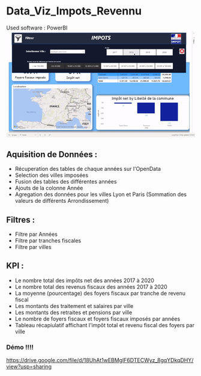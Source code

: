 # Data_Viz_Impots_Revennu

Used software : PowerBI
![Alt Text](demo.gif)

## Aquisition de Données :

- Récuperation des tables de chaque années sur l'OpenData
- Selection des villes imposées
- Fusion des tables des différentes années
- Ajouts de la colonne Année
- Agregation des données pour les villes Lyon et Paris (Sommation des valeurs de différents Arrondissement)


## Filtres :

- Filtre par Années
- Filtre par tranches fiscales
- Filtre par villes


## KPI :

- Le nombre total des impôts net des années 2017 à 2020
- Le nombre total des revenus fiscaux des années 2017 à 2020
- La moyenne (pourcentage) des foyers fiscaux par tranche de revenu fiscal 
- Les montants des traitement et salaires par ville
- Les montants des retraites et pensions par ville 
- Le nombre de foyers fiscaux et foyers fiscaux imposés par années 
- Tableau récapiulatif affichant l'impôt total et revenu fiscal des foyers par ville 




### Démo !!!!

https://drive.google.com/file/d/18UhAt1wEBMglF6DTECWyz_8gqYDkqDHY/view?usp=sharing
